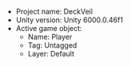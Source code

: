 <!-- UNITY CODE ASSIST INSTRUCTIONS START -->
- Project name: DeckVeil
- Unity version: Unity 6000.0.46f1
- Active game object:
  - Name: Player
  - Tag: Untagged
  - Layer: Default
<!-- UNITY CODE ASSIST INSTRUCTIONS END -->